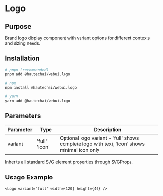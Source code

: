 # Logo

## Purpose

Brand logo display component with variant options for different contexts and sizing needs.

## Installation

```bash
# pnpm (recommended)
pnpm add @hautechai/webui.logo

# npm
npm install @hautechai/webui.logo

# yarn
yarn add @hautechai/webui.logo
```

## Parameters

| Parameter | Type             | Description                                                                                  |
| --------- | ---------------- | -------------------------------------------------------------------------------------------- |
| variant   | 'full' \| 'icon' | Optional logo variant - 'full' shows complete logo with text, 'icon' shows minimal icon only |

Inherits all standard SVG element properties through SVGProps<SVGSVGElement>.

## Usage Example

```tsx
<Logo variant="full" width={120} height={40} />
```
